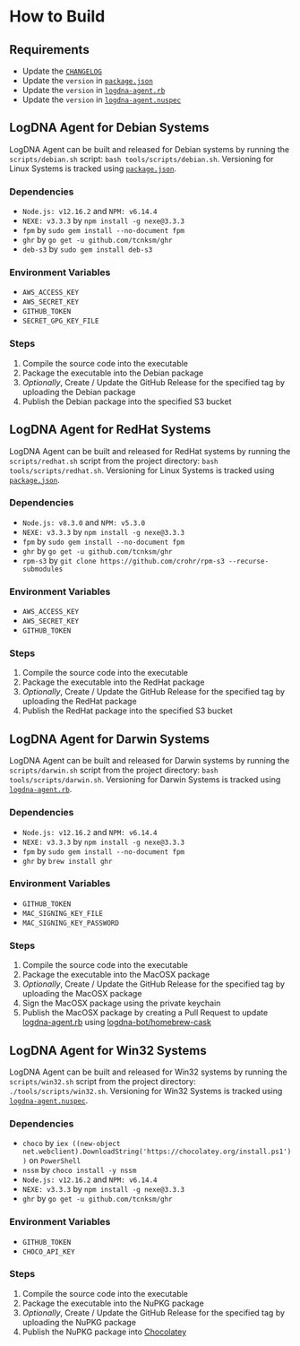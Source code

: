 # How to Build

## Requirements
- Update the [`CHANGELOG`](../CHANGELOG.md)
- Update the `version` in [`package.json`](../package.json#L3)
- Update the `version` in [`logdna-agent.rb`](./files/darwin/logdna-agent.rb#L2)
- Update the `version` in [`logdna-agent.nuspec`](./files/win32/logdna-agent.nuspec#L7)

## LogDNA Agent for Debian Systems
LogDNA Agent can be built and released for Debian systems by running the `scripts/debian.sh` script: `bash tools/scripts/debian.sh`. Versioning for Linux Systems is tracked using [`package.json`](../package.json#L3).

### Dependencies
- `Node.js: v12.16.2` and `NPM: v6.14.4`
- `NEXE: v3.3.3` by `npm install -g nexe@3.3.3`
- `fpm` by `sudo gem install --no-document fpm`
- `ghr` by `go get -u github.com/tcnksm/ghr`
- `deb-s3` by `sudo gem install deb-s3`

### Environment Variables
- `AWS_ACCESS_KEY`
- `AWS_SECRET_KEY`
- `GITHUB_TOKEN`
- `SECRET_GPG_KEY_FILE`

### Steps
1. Compile the source code into the executable
2. Package the executable into the Debian package
3. *Optionally*, Create / Update the GitHub Release for the specified tag by uploading the Debian package
4. Publish the Debian package into the specified S3 bucket

## LogDNA Agent for RedHat Systems
LogDNA Agent can be built and released for RedHat systems by running the `scripts/redhat.sh` script from the project directory: `bash tools/scripts/redhat.sh`. Versioning for Linux Systems is tracked using [`package.json`](../package.json#L3).

### Dependencies
- `Node.js: v8.3.0` and `NPM: v5.3.0`
- `NEXE: v3.3.3` by `npm install -g nexe@3.3.3`
- `fpm` by `sudo gem install --no-document fpm`
- `ghr` by `go get -u github.com/tcnksm/ghr`
- `rpm-s3` by `git clone https://github.com/crohr/rpm-s3 --recurse-submodules`

### Environment Variables
- `AWS_ACCESS_KEY`
- `AWS_SECRET_KEY`
- `GITHUB_TOKEN`

### Steps
1. Compile the source code into the executable
2. Package the executable into the RedHat package
3. *Optionally*, Create / Update the GitHub Release for the specified tag by uploading the RedHat package
4. Publish the RedHat package into the specified S3 bucket

## LogDNA Agent for Darwin Systems
LogDNA Agent can be built and released for Darwin systems by running the `scripts/darwin.sh` script from the project directory: `bash tools/scripts/darwin.sh`. Versioning for Darwin Systems is tracked using [`logdna-agent.rb`](./files/darwin/logdna-agent.rb#L2).

### Dependencies
- `Node.js: v12.16.2` and `NPM: v6.14.4`
- `NEXE: v3.3.3` by `npm install -g nexe@3.3.3`
- `fpm` by `sudo gem install --no-document fpm`
- `ghr` by `brew install ghr`

### Environment Variables
- `GITHUB_TOKEN`
- `MAC_SIGNING_KEY_FILE`
- `MAC_SIGNING_KEY_PASSWORD`

### Steps
1. Compile the source code into the executable
2. Package the executable into the MacOSX package
3. *Optionally*, Create / Update the GitHub Release for the specified tag by uploading the MacOSX package
4. Sign the MacOSX package using the private keychain
5. Publish the MacOSX package by creating a Pull Request to update [logdna-agent.rb](https://github.com/Homebrew/homebrew-cask/blob/master/Casks/logdna-agent.rb) using [logdna-bot/homebrew-cask](https://github.com/logdnabot/homebrew-cask)

## LogDNA Agent for Win32 Systems
LogDNA Agent can be built and released for Win32 systems by running the `scripts/win32.sh` script from the project directory: `./tools/scripts/win32.sh`. Versioning for Win32 Systems is tracked using [`logdna-agent.nuspec`](./files/win32/logdna-agent.nuspec#L7).

### Dependencies
- `choco` by `iex ((new-object net.webclient).DownloadString('https://chocolatey.org/install.ps1'))` on `PowerShell`
- `nssm` by `choco install -y nssm`
- `Node.js: v12.16.2` and `NPM: v6.14.4`
- `NEXE: v3.3.3` by `npm install -g nexe@3.3.3`
- `ghr` by `go get -u github.com/tcnksm/ghr`

### Environment Variables
- `GITHUB_TOKEN`
- `CHOCO_API_KEY`

### Steps
1. Compile the source code into the executable
2. Package the executable into the NuPKG package
3. *Optionally*, Create / Update the GitHub Release for the specified tag by uploading the NuPKG package
4. Publish the NuPKG package into [Chocolatey](https://chocolatey.org/packages/logdna-agent)
